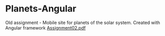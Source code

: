 # Planets-Angular
Old assignment - Mobile site for planets of the solar system. Created with Angular framework
[Assignment02.pdf](https://github.com/ryk-k/Planets-Angular/files/10328001/Assignment02.pdf)
